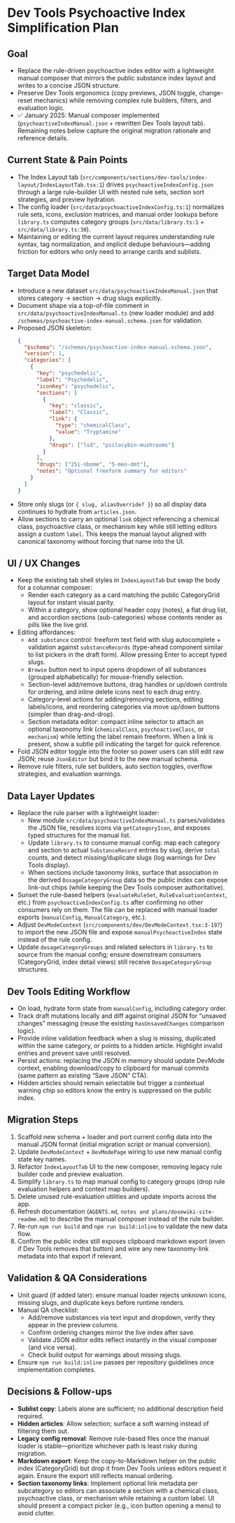 # Dev Tools Psychoactive Index Simplification Plan

## Goal
- Replace the rule-driven psychoactive index editor with a lightweight manual composer that mirrors the public substance index layout and writes to a concise JSON structure.
- Preserve Dev Tools ergonomics (copy previews, JSON toggle, change-reset mechanics) while removing complex rule builders, filters, and evaluation logic.
- ✅ January 2025: Manual composer implemented (`psychoactiveIndexManual.json` + rewritten Dev Tools layout tab). Remaining notes below capture the original migration rationale and reference details.

## Current State & Pain Points
- The Index Layout tab (`src/components/sections/dev-tools/index-layout/IndexLayoutTab.tsx:1`) drives `psychoactiveIndexConfig.json` through a large rule-builder UI with nested rule sets, section sort strategies, and preview hydration.
- The config loader (`src/data/psychoactiveIndexConfig.ts:1`) normalizes rule sets, icons, exclusion matrices, and manual order lookups before `library.ts` computes category groups (`src/data/library.ts:1` + `src/data/library.ts:30`).
- Maintaining or editing the current layout requires understanding rule syntax, tag normalization, and implicit dedupe behaviours—adding friction for editors who only need to arrange cards and sublists.

## Target Data Model
- Introduce a new dataset `src/data/psychoactiveIndexManual.json` that stores category → section → drug slugs explicitly.
- Document shape via a top-of-file comment in `src/data/psychoactiveIndexManual.ts` (new loader module) and add `/schemas/psychoactive-index-manual.schema.json` for validation.
- Proposed JSON skeleton:
  ```json
  {
    "$schema": "/schemas/psychoactive-index-manual.schema.json",
    "version": 1,
    "categories": [
      {
        "key": "psychedelic",
        "label": "Psychedelic",
        "iconKey": "psychedelic",
        "sections": [
          {
            "key": "classic",
            "label": "Classic",
            "link": {
              "type": "chemicalClass",
              "value": "Tryptamine"
            },
            "drugs": ["lsd", "psilocybin-mushrooms"]
          }
        ],
        "drugs": ["25i-nbome", "5-meo-dmt"],
        "notes": "Optional freeform summary for editors"
      }
    ]
  }
  ```
- Store only slugs (or `{ slug, aliasOverride? }`) so all display data continues to hydrate from `articles.json`.
- Allow sections to carry an optional `link` object referencing a chemical class, psychoactive class, or mechanism key while still letting editors assign a custom `label`. This keeps the manual layout aligned with canonical taxonomy without forcing that name into the UI.

## UI / UX Changes
- Keep the existing tab shell styles in `IndexLayoutTab` but swap the body for a columnar composer:
  - Render each category as a card matching the public CategoryGrid layout for instant visual parity.
  - Within a category, show optional header copy (notes), a flat drug list, and accordion sections (sub-categories) whose contents render as pills like the live grid.
- Editing affordances:
  - `Add substance` control: freeform text field with slug autocomplete + validation against `substanceRecords` (type-ahead component similar to list pickers in the draft form). Allow pressing Enter to accept typed slugs.
  - `Browse` button next to input opens dropdown of all substances (grouped alphabetically) for mouse-friendly selection.
  - Section-level add/remove buttons, drag handles or up/down controls for ordering, and inline delete icons next to each drug entry.
  - Category-level actions for adding/removing sections, editing labels/icons, and reordering categories via move up/down buttons (simpler than drag-and-drop).
  - Section metadata editor: compact inline selector to attach an optional taxonomy link (`chemicalClass`, `psychoactiveClass`, or `mechanism`) while letting the label remain freeform. When a link is present, show a subtle pill indicating the target for quick reference.
- Fold JSON editor toggle into the footer so power users can still edit raw JSON; reuse `JsonEditor` but bind it to the new manual schema.
- Remove rule filters, rule set builders, auto section toggles, overflow strategies, and evaluation warnings.

## Data Layer Updates
- Replace the rule parser with a lightweight loader:
  - New module `src/data/psychoactiveIndexManual.ts` parses/validates the JSON file, resolves icons via `getCategoryIcon`, and exposes typed structures for the manual list.
  - Update `library.ts` to consume manual config: map each category and section to actual `SubstanceRecord` entries by slug, derive `total` counts, and detect missing/duplicate slugs (log warnings for Dev Tools display).
  - When sections include taxonomy links, surface that association in the derived `DosageCategoryGroup` data so the public index can expose link-out chips (while keeping the Dev Tools composer authoritative).
- Sunset the rule-based helpers (`evaluateRuleSet`, `RuleEvaluationContext`, etc.) from `psychoactiveIndexConfig.ts` after confirming no other consumers rely on them. The file can be replaced with manual loader exports (`manualConfig`, `ManualCategory`, etc.).
- Adjust `DevModeContext` (`src/components/dev/DevModeContext.tsx:3-197`) to import the new JSON file and expose `manualPsychoactiveIndex` state instead of the rule config.
- Update `dosageCategoryGroups` and related selectors in `library.ts` to source from the manual config; ensure downstream consumers (CategoryGrid, index detail views) still receive `DosageCategoryGroup` structures.

## Dev Tools Editing Workflow
- On load, hydrate form state from `manualConfig`, including category order.
- Track draft mutations locally and diff against original JSON for “unsaved changes” messaging (reuse the existing `hasUnsavedChanges` comparison logic).
- Provide inline validation feedback when a slug is missing, duplicated within the same category, or points to a hidden article. Highlight invalid entries and prevent save until resolved.
- Persist actions: replacing the JSON in memory should update DevMode context, enabling download/copy to clipboard for manual commits (same pattern as existing “Save JSON” CTA).
- Hidden articles should remain selectable but trigger a contextual warning chip so editors know the entry is suppressed on the public index.

## Migration Steps
1. Scaffold new schema + loader and port current config data into the manual JSON format (initial migration script or manual conversion).
2. Update `DevModeContext` + `DevModePage` wiring to use new manual config state key names.
3. Refactor `IndexLayoutTab` UI to the new composer, removing legacy rule builder code and preview evaluation.
4. Simplify `library.ts` to map manual config to category groups (drop rule evaluation helpers and context map builders).
5. Delete unused rule-evaluation utilities and update imports across the app.
6. Refresh documentation (`AGENTS.md`, `notes and plans/dosewiki-site-readme.md`) to describe the manual composer instead of the rule builder.
7. Re-run `npm run build` and `npm run build:inline` to validate the new data flow.
8. Confirm the public index still exposes clipboard markdown export (even if Dev Tools removes that button) and wire any new taxonomy-link metadata into that export if relevant.

## Validation & QA Considerations
- Unit guard (if added later): ensure manual loader rejects unknown icons, missing slugs, and duplicate keys before runtime renders.
- Manual QA checklist:
  - Add/remove substances via text input and dropdown, verify they appear in the preview columns.
  - Confirm ordering changes mirror the live index after save.
  - Validate JSON editor edits reflect instantly in the visual composer (and vice versa).
  - Check build output for warnings about missing slugs.
- Ensure `npm run build:inline` passes per repository guidelines once implementation completes.

## Decisions & Follow-ups
- **Sublist copy**: Labels alone are sufficient; no additional description field required.
- **Hidden articles**: Allow selection; surface a soft warning instead of filtering them out.
- **Legacy config removal**: Remove rule-based files once the manual loader is stable—prioritize whichever path is least risky during migration.
- **Markdown export**: Keep the copy-to-Markdown helper on the public index (CategoryGrid) but drop it from Dev Tools unless editors request it again. Ensure the export still reflects manual ordering.
- **Section taxonomy links**: Implement optional link metadata per subcategory so editors can associate a section with a chemical class, psychoactive class, or mechanism while retaining a custom label. UI should present a compact picker (e.g., icon button opening a menu) to avoid clutter.
